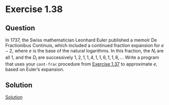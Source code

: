 # Exercise 1.38

## Question

In 1737, the Swiss mathematician Leonhard Euler published a memoir De Fractionibus Continuis, which included a continued fraction expansion for $e − 2$, where $e$ is the base of the natural logarithms. In this fraction, the
$N_i$ are all $1$, and the $D_i$ are successively $1, 2, 1, 1, 4, 1, 1, 6, 1, 1, 8,...$ Write a program that uses your `cont-frac` procedure from [Exercise 1.37](../ex1.37/code.rkt) to approximate $e$, based on Euler’s expansion.

## Solution

[Solution](code.rkt)

